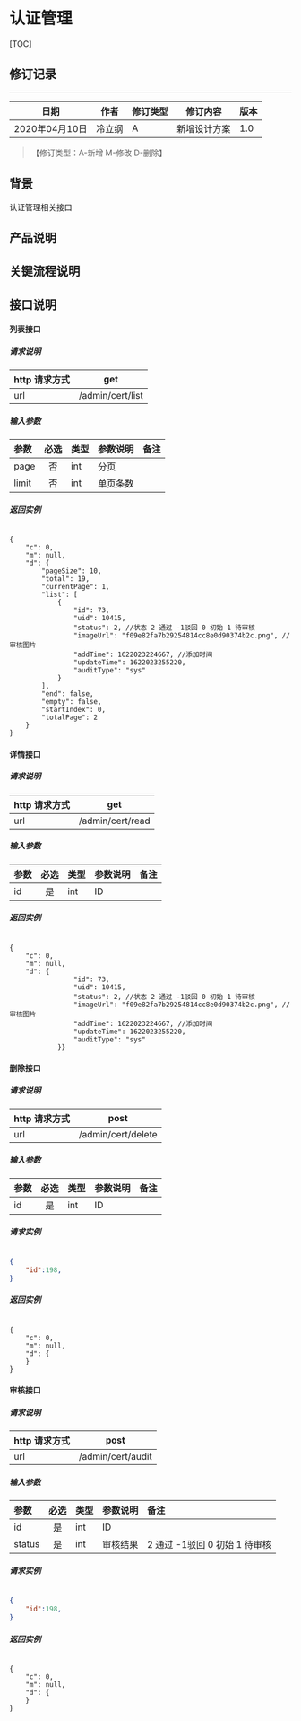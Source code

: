 # 认证管理

[TOC]
## 修订记录
----

日期 | 作者 | 修订类型 | 修订内容 | 版本
---- | ---- | ---- | ---- | ---- |
2020年04月10日|冷立纲|A|新增设计方案|1.0

> 【修订类型：A-新增  M-修改 D-删除】

## 背景

认证管理相关接口

## 产品说明


## 关键流程说明

## 接口说明


####  列表接口

##### 请求说明

| http 请求方式          | get |
|:------------- |:---------------:|
| url      |/admin/cert/list |


#####  输入参数

| 参数          |必选             | 类型       | 参数说明        | 备注          |
|:-------------|:---------------:|:-------------|:-------------|:-------------|
| page   | 否 | int  |  分页 |  |
| limit   | 否 | int  |  单页条数 |  |




#####  返回实例

```

{
    "c": 0,
    "m": null,
    "d": {
        "pageSize": 10,
        "total": 19,
        "currentPage": 1,
        "list": [
            {
                "id": 73,
                "uid": 10415,
                "status": 2, //状态 2 通过 -1驳回 0 初始 1 待审核
                "imageUrl": "f09e82fa7b29254814cc8e0d90374b2c.png", //审核图片
                "addTime": 1622023224667, //添加时间
                "updateTime": 1622023255220,
                "auditType": "sys"
            }
        ],
        "end": false,
        "empty": false,
        "startIndex": 0,
        "totalPage": 2
    }
}
```



####  详情接口

##### 请求说明

| http 请求方式          | get|
|:------------- |:---------------:|
| url      |/admin/cert/read |


#####  输入参数

| 参数          |必选             | 类型       | 参数说明        | 备注          |
|:-------------|:---------------:|:-------------|:-------------|:-------------|
| id   | 是 | int  |  ID |  |



#####  返回实例

```

{
    "c": 0,
    "m": null,
    "d": {
                "id": 73,
                "uid": 10415,
                "status": 2, //状态 2 通过 -1驳回 0 初始 1 待审核
                "imageUrl": "f09e82fa7b29254814cc8e0d90374b2c.png", //审核图片
                "addTime": 1622023224667, //添加时间
                "updateTime": 1622023255220,
                "auditType": "sys"
            }}

```




####  删除接口

##### 请求说明

| http 请求方式          | post |
|:------------- |:---------------:|
| url      |/admin/cert/delete |


#####  输入参数

| 参数          |必选             | 类型       | 参数说明        | 备注          |
|:-------------|:---------------:|:-------------|:-------------|:-------------|
| id   | 是 | int  |  ID | |


##### 请求实例

```json

{
    "id":198,
}


```


#####  返回实例

```

{
    "c": 0,
    "m": null,
    "d": {
    }
}

```



####  审核接口

##### 请求说明

| http 请求方式          | post |
|:------------- |:---------------:|
| url      |/admin/cert/audit |


#####  输入参数

| 参数          |必选             | 类型       | 参数说明        | 备注          |
|:-------------|:---------------:|:-------------|:-------------|:-------------|
| id   | 是 | int  |  ID | |
| status   | 是 | int  |  审核结果 | 2 通过 -1驳回 0 初始 1 待审核 |


##### 请求实例

```json

{
    "id":198,
}


```


#####  返回实例

```

{
    "c": 0,
    "m": null,
    "d": {
    }
}

```



